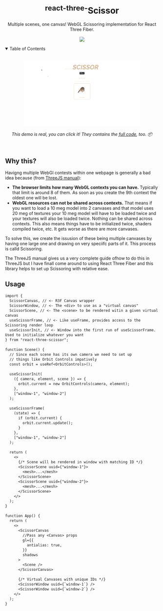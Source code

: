 <br />
<p align="center">
   
  <h1 align="center"><sup>react-three-</sup>Scissor</h1>
  
  <p align="center">
  Multiple scenes, one canvas! WebGL Scissoring implementation for React Three Fiber.
  </p>
  <p align="center">
    <a href="https://www.npmjs.com/package/gl-noise"><img align="center" src="https://img.shields.io/npm/v/react-three-scisor?color=cc3534&style=for-the-badge" /></a>
  </p>
</p>

<details open>
  <summary>Table of Contents</summary>
  <!-- <ol>
    <li>
      <a href="#why-this">Why This?</a>
      </li>
      <li>
      <a href="#installation">Installation</a>
      </li>
      <li>
      <a href="#importing">Importing</a>
      </li>
       <li>
        <a href="#usage---javascript">Usage - JavaScript</a>
        <ul>
            <li><a href="#shader-chunks">Shader Chunks</a></li>
            <ul>
                <li><a href="#patchshaders">`patchShaders`</a></li>
                <li><a href="#patchshaderscsm">`patchhadersCSM`</a></li>
            </ul>
            <li><a href="#loaders">Loaders</a></li>
        </ul>
        </li>
      <li>
      <a href="#usage---glsl">Usage - GLSL</a>
      </li>
      <li>
      <a href="#credits">Credits</a>
      </li>
  </ol> -->
</details>

<br />

<p align="center">
  <a href="" target="_blank"><img height="214" src="./Assets/demo.gif" alt="Bubbles" /></a>

</p>
<p align="middle">
  <i>This demo is real, you can click it! They contains the <a href="https://github.com/FarazzShaikh/react-three-scissor/tree/main/example">full code</a>, too. 📦</i>
</p>
<br />

## Why this?

Havigng multiple WebGl contests within one webpage is generally a bad idea because (from [ThreeJS manual](https://threejs.org/manual/?q=mul#en/multiple-scenes)):

- **The browser limits how many WebGL contexts you can have.** Typically that limit is around 8 of them. As soon as you create the 9th context the oldest one will be lost.
- **WebGL resources can not be shared across contexts.** That means if you want to load a 10 meg model into 2 canvases and that model uses 20 meg of textures your 10 meg model will have to be loaded twice and your textures will also be loaded twice. Nothing can be shared across contexts. This also means things have to be initialized twice, shaders compiled twice, etc. It gets worse as there are more canvases.

To solve this, we create the issusion of these being multiple canvases by having one large one and drawing on very speciifc parts of it. This process is calld Scissoring.

The ThreeJS manual gives us a very complete guide ofhow to do this in ThreeJS but I have finall come around to using React Three Fiber and this library helps to set up Scissoring with relative ease.

## Usage

```tsx
import {
  ScissorCanvas, // <- R3F Canvas wrapper
  ScissorWindow, // <- The <div> to use as a "virtual canvas"
  ScissorScene, // <- The <scene> to be rendered witin a given virtual canvas
  useScissorFrame, // <- Like useFrame, provides access to the Scissoring render loop
  useScissorInit, // <- Window into the first run of useScissorFrame. Used to initialize whatever you want
} from "react-three-scissor";

function Scene() {
  // Since each scene has its own camera we need to set up
  // things like Orbit Controls impatively
  const orbit = useRef<OrbitControls>();

  useScissorInit(
    ({ camera, element, scene }) => {
      orbit.current = new OrbitControls(camera, element);
    },
    ["window-1", "window-2"]
  );

  useScissorFrame(
    (state) => {
      if (orbit.current) {
        orbit.current.update();
      }
    },
    ["window-1", "window-2"]
  );

  return (
    <>
      {/* Scene will be rendered in window with matching ID */}
      <ScissorScene uuid={"window-1"}>
        <mesh>...</mesh>
      </ScissorScene>
      <ScissorScene uuid={"window-2"}>
        <mesh>...</mesh>
      </ScissorScene>
    </>
  );
}

function App() {
  return (
    <>
      <ScissorCanvas
        //Pass any <Canvas> props
        gl={{
          antialias: true,
        }}
        shadows
      >
        <Scene />
      </ScissorCanvas>

      {/* Virtual Canvases with unique IDs */}
      <ScissorWindow uuid={`window-1`} />
      <ScissorWindow uuid={`window-2`} />
    </>
  );
}
```
